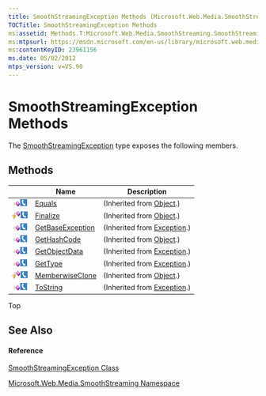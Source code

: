```yaml
---
title: SmoothStreamingException Methods (Microsoft.Web.Media.SmoothStreaming)
TOCTitle: SmoothStreamingException Methods
ms:assetid: Methods.T:Microsoft.Web.Media.SmoothStreaming.SmoothStreamingException
ms:mtpsurl: https://msdn.microsoft.com/en-us/library/microsoft.web.media.smoothstreaming.smoothstreamingexception_methods(v=VS.90)
ms:contentKeyID: 23961156
ms.date: 05/02/2012
mtps_version: v=VS.90
---
```


# SmoothStreamingException Methods

The [SmoothStreamingException](smoothstreamingexception-class-microsoft-web-media-smoothstreaming_1.md) type exposes the following members.

## Methods

||Name|Description|
|--- |--- |--- |
|![Public method](images/Ff728153.pubmethod(en-us,VS.90).gif "Public method")![Supported by Silverlight for Windows Phone](images/Ff728140.slMobile(en-us,VS.90).gif "Supported by Silverlight for Windows Phone")|[Equals](https://msdn.microsoft.com/en-us/library/bsc2ak47(v=vs.90))|(Inherited from [Object](https://msdn.microsoft.com/en-us/library/e5kfa45b(v=vs.90)).)|
|![Protected method](images/Ff728153.protmethod(en-us,VS.90).gif "Protected method")![Supported by Silverlight for Windows Phone](images/Ff728140.slMobile(en-us,VS.90).gif "Supported by Silverlight for Windows Phone")|[Finalize](https://msdn.microsoft.com/en-us/library/4k87zsw7(v=vs.90))|(Inherited from [Object](https://msdn.microsoft.com/en-us/library/e5kfa45b(v=vs.90)).)|
|![Public method](images/Ff728153.pubmethod(en-us,VS.90).gif "Public method")![Supported by Silverlight for Windows Phone](images/Ff728140.slMobile(en-us,VS.90).gif "Supported by Silverlight for Windows Phone")|[GetBaseException](https://msdn.microsoft.com/en-us/library/49kcee3b(v=vs.90))|(Inherited from [Exception](https://msdn.microsoft.com/en-us/library/c18k6c59(v=vs.90)).)|
|![Public method](images/Ff728153.pubmethod(en-us,VS.90).gif "Public method")![Supported by Silverlight for Windows Phone](images/Ff728140.slMobile(en-us,VS.90).gif "Supported by Silverlight for Windows Phone")|[GetHashCode](https://msdn.microsoft.com/en-us/library/zdee4b3y(v=vs.90))|(Inherited from [Object](https://msdn.microsoft.com/en-us/library/e5kfa45b(v=vs.90)).)|
|![Public method](images/Ff728153.pubmethod(en-us,VS.90).gif "Public method")![Supported by Silverlight for Windows Phone](images/Ff728140.slMobile(en-us,VS.90).gif "Supported by Silverlight for Windows Phone")|[GetObjectData](https://msdn.microsoft.com/en-us/library/fwb1489e(v=vs.90))|(Inherited from [Exception](https://msdn.microsoft.com/en-us/library/c18k6c59(v=vs.90)).)|
|![Public method](images/Ff728153.pubmethod(en-us,VS.90).gif "Public method")![Supported by Silverlight for Windows Phone](images/Ff728140.slMobile(en-us,VS.90).gif "Supported by Silverlight for Windows Phone")|[GetType](https://msdn.microsoft.com/en-us/library/44zb316t(v=vs.90))|(Inherited from [Exception](https://msdn.microsoft.com/en-us/library/c18k6c59(v=vs.90)).)|
|![Protected method](images/Ff728153.protmethod(en-us,VS.90).gif "Protected method")![Supported by Silverlight for Windows Phone](images/Ff728140.slMobile(en-us,VS.90).gif "Supported by Silverlight for Windows Phone")|[MemberwiseClone](https://msdn.microsoft.com/en-us/library/57ctke0a(v=vs.90))|(Inherited from [Object](https://msdn.microsoft.com/en-us/library/e5kfa45b(v=vs.90)).)|
|![Public method](images/Ff728153.pubmethod(en-us,VS.90).gif "Public method")![Supported by Silverlight for Windows Phone](images/Ff728140.slMobile(en-us,VS.90).gif "Supported by Silverlight for Windows Phone")|[ToString](https://msdn.microsoft.com/en-us/library/es4y6f7e(v=vs.90))|(Inherited from [Exception](https://msdn.microsoft.com/en-us/library/c18k6c59(v=vs.90)).)|


Top

## See Also

#### Reference

[SmoothStreamingException Class](smoothstreamingexception-class-microsoft-web-media-smoothstreaming_1.md)

[Microsoft.Web.Media.SmoothStreaming Namespace](microsoft-web-media-smoothstreaming-namespace_1.md)

